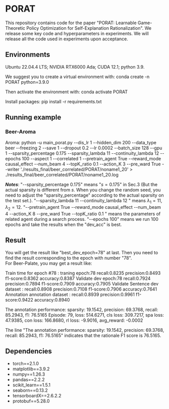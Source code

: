# PORAT

This repository contains code for the paper "PORAT: Learnable Game-Theoretic Policy Optimization for Self-Explanation Rationalization". 
We release some key code and hyperparameters in experiments. We will release all the code used in experiments upon acceptance.

## Environments
Ubuntu 22.04.4 LTS; NVIDIA RTX6000 Ada; CUDA 12.1; python 3.9.

We suggest you to create a virtual environment with: conda create -n PORAT python=3.9.0

Then activate the environment with: conda activate PORAT 

Install packages: pip install -r requirements.txt



## Running example
### Beer-Aroma
Aroma: python -u main_porat.py --dis_lr 1 --hidden_dim 200 --data_type beer --freezing 2 --save 1 --dropout 0.2 --lr 0.0002 --batch_size 128 --gpu 1 --sparsity_percentage 0.175 --sparsity_lambda 11 --continuity_lambda 12 --epochs 100 --aspect 1 --correlated 1  --pretrain_agent True --reward_mode causal_effect --num_beam 4 --topK_ratio 0.1 --action_K 3 --pre_ward True  --writer  './results_final/beer_correlated/PORAT/noname1_20'  > ./results_final/beer_correlated/PORAT/noname1_20.log	

**_Notes_**: "--sparsity_percentage 0.175" means "$s=0.175$" in Sec.3 (But the actual sparsity is different from $s$. When you change the random seed, you need to adjust the "sparsity_percentage" according to the actual sparsity on the test set.). "--sparsity_lambda 11 --continuity_lambda 12 " means $\lambda_1=11, \lambda_2=12$. "--pretrain_agent True --reward_mode causal_effect --num_beam 4 --action_K 8 --pre_ward True  --topK_ratio 0.1 " means the parameters of related agent during a search process. 
"--epochs 100" means we run 100 epochs and take the results when the "dev_acc" is best.

## Result  
You will get the result like "best_dev_epoch=78" at last. Then you need to find the result corresponding to the epoch with number "78".  
For Beer-Palate, you may get a result like: 

Train time for epoch #78 : 
traning epoch:78 recall:0.8235 precision:0.8493 f1-score:0.8362 accuracy:0.8387
Validate
dev epoch:78 recall:0.7924 precision:0.7894 f1-score:0.7909 accuracy:0.7905
Validate Sentence
dev dataset : recall:0.8908 precision:0.7108 f1-score:0.7906 accuracy:0.7641
Annotation
annotation dataset : recall:0.8939 precision:0.9961 f1-score:0.9422 accuracy:0.8940

The annotation performance: sparsity: 19.1542, precision: 69.3768, recall: 85.2943, f1: 76.5165
Episode: 79, loss: 514.6271, cls loss: 309.7217, spa loss: 47.9385, con loss: 166.8680, rl loss: -9.9016, avg_reward: -0.0002

The line "The annotation performance: sparsity: 19.1542, precision: 69.3768, recall: 85.2943, f1: 76.5165" indicates that the rationale F1 score is 76.5165.


## Dependencies
- torch==2.1.0
- matplotlib==3.9.2
- numpy==1.26.3
- pandas==2.2.2
- scikit_learn==1.5.1
- seaborn==0.13.2
- tensorboardX==2.6.2.2
- protobuf==5.28.0

